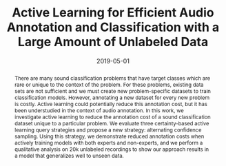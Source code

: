 ---
layout: default-publication
title: "Active Learning for Efficient Audio Annotation and Classification with a Large Amount of Unlabeled Data"
collection: publications
permalink: /publications/2019-05-01-wang2019active
abstract: "There are many sound classification problems that have target classes which are rare or unique to the context of the problem. For these problems, existing data sets are not sufficient and we must create new problem-specific datasets to train classification models. However, annotating a new dataset for every new problem is costly. Active learning could potentially reduce this annotation cost, but it has been understudied in the context of audio annotation. In this work, we investigate active learning to reduce the annotation cost of a sound classification dataset unique to a particular problem. We evaluate three certainty-based active learning query strategies and propose a new strategy: alternating confidence sampling. Using this strategy, we demonstrate reduced annotation costs when actively training models with both experts and non-experts, and we perform a qualitative analysis on 20k unlabeled recordings to show our approach results in a model that generalizes well to unseen data."
date: 2019-05-01
venue: 'IEEE International Conference on Acoustics, Speech and Signal Processing'
venue_short: 'ICASSP'
paperurl: '/files/wang2019active.pdf'
categories: 
  - Environmental Machine Listening
citation: 'Wang, Y., Mendez, A.E.M., Cartwright, M., Bello, J.P. Active Learning for Efficient Audio Annotation and Classification with a Large Amount of Unlabeled Data. In <i>Proceedings of the IEEE International Conference on Acoustics, Speech and Signal Processing (ICASSP)</i>, 2019. '
---